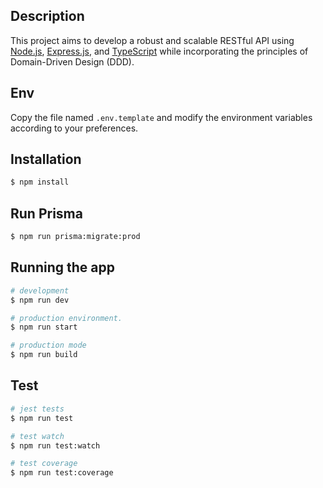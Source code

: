 
## Description
This project aims to develop a robust and scalable RESTful API using [Node.js](https://nodejs.org/en), [Express.js](https://expressjs.com/), and [TypeScript](https://www.typescriptlang.org/) while incorporating the principles of Domain-Driven Design (DDD).


## Env
Copy the file named `.env.template` and modify the environment variables according to your preferences.

## Installation

```bash
$ npm install
```

## Run Prisma
```bash
$ npm run prisma:migrate:prod
```

## Running the app

```bash
# development
$ npm run dev

# production environment.
$ npm run start

# production mode
$ npm run build
```

## Test

```bash
# jest tests
$ npm run test

# test watch
$ npm run test:watch

# test coverage
$ npm run test:coverage
```


